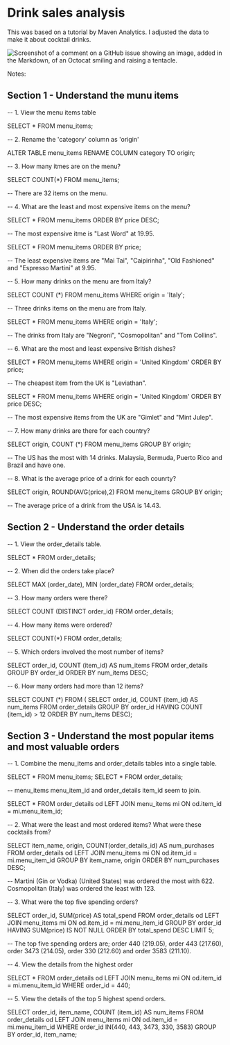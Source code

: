 # Drink sales analysis

This was based on a tutorial by Maven Analytics. I adjusted the data to make it about cocktail drinks.

![Screenshot of a comment on a GitHub issue showing an image, added in the Markdown, of an Octocat smiling and raising a tentacle.](../main/Screenshot%202025-09-20%20210014.jpg)

Notes:

## Section 1 - Understand the munu items

-- 1. View the menu items table 

SELECT * FROM menu_items;

-- 2. Rename the 'category' column as 'origin' 

ALTER TABLE menu_items
RENAME COLUMN category TO origin;

-- 3. How many itmes are on the menu?

SELECT COUNT(*) FROM menu_items;

-- There are 32 items on the menu.

-- 4. What are the least and most expensive items on the menu?

SELECT * FROM menu_items
	ORDER BY price DESC;
 
-- The most expensive itme is "Last Word" at 19.95.

SELECT * FROM menu_items
	ORDER BY price;
 
-- The least expensive items are "Mai Tai", "Caipirinha", "Old Fashioned" and "Espresso Martini" at 9.95.

-- 5. How many drinks on the menu are from Italy?

SELECT COUNT (*) FROM menu_items
	WHERE origin = 'Italy';
 
-- Three drinks items on the menu are from Italy.

SELECT * FROM menu_items
	WHERE origin = 'Italy';
 
-- The drinks from Italy are "Negroni", "Cosmopolitan" and "Tom Collins".

-- 6. What are the most and least expensive British dishes?

SELECT * FROM menu_items
	WHERE origin = 'United Kingdom'
	ORDER BY price;
 
-- The cheapest item from the UK is "Leviathan".

SELECT * FROM menu_items
	WHERE origin = 'United Kingdom'
	ORDER BY price DESC;
 
-- The most expensive items from the UK are "Gimlet" and "Mint Julep".

-- 7. How many drinks are there for each country?

SELECT origin, COUNT (*) 
FROM menu_items
GROUP BY origin;

-- The US has the most with 14 drinks. Malaysia, Bermuda, Puerto Rico and Brazil and have one.

-- 8. What is the average price of a drink for each counrty?

SELECT origin, ROUND(AVG(price),2)
FROM menu_items
GROUP BY origin;

-- The average price of a drink from the USA is 14.43.

## Section 2 - Understand the order details

 -- 1. View the order_details table.
 
SELECT * FROM order_details;

-- 2. When did the orders take place?

SELECT MAX (order_date), MIN (order_date) FROM order_details;

-- 3. How many orders were there?

SELECT COUNT (DISTINCT order_id) FROM order_details;

-- 4. How many items were ordered?

SELECT COUNT(*) FROM order_details;

-- 5. Which orders involved the most number of items?

SELECT order_id, COUNT (item_id) AS num_items
FROM order_details
GROUP BY order_id
ORDER BY num_items DESC;

-- 6. How many orders had more than 12 items?

SELECT COUNT (*) FROM (
SELECT order_id, COUNT (item_id) AS num_items
FROM order_details
GROUP BY order_id
HAVING COUNT (item_id) > 12
ORDER BY num_items DESC);

## Section 3 - Understand the most popular items and most valuable orders

-- 1. Combine the menu_items and order_details tables into a single table.

SELECT * FROM menu_items;
SELECT * FROM order_details;

-- menu_items menu_item_id and order_details item_id seem to join. 

SELECT *
FROM order_details od LEFT JOIN menu_items mi
	ON od.item_id = mi.menu_item_id;

-- 2. What were the least and most ordered items? What were these cocktails from?

SELECT item_name, origin, COUNT(order_details_id) AS num_purchases
FROM order_details od LEFT JOIN menu_items mi
	ON od.item_id = mi.menu_item_id
GROUP BY item_name, origin
ORDER BY num_purchases DESC;

-- Martini (Gin or Vodka) (United States) was ordered the most with 622. Cosmopolitan (Italy) was ordered the least with 123.

-- 3. What were the top five spending orders?

SELECT order_id, SUM(price) AS total_spend
FROM order_details od LEFT JOIN menu_items mi
	ON od.item_id = mi.menu_item_id
GROUP BY order_id
HAVING SUM(price) IS NOT NULL
ORDER BY total_spend DESC
LIMIT 5;

-- The top five spending orders are; order 440 (219.05), order 443 (217.60), order 3473 (214.05), order 330 (212.60) and order 3583 (211.10).

-- 4. View the details from the highest order

SELECT *
FROM order_details od LEFT JOIN menu_items mi
	ON od.item_id = mi.menu_item_id
WHERE order_id = 440;

-- 5. View the details of the top 5 highest spend orders.

SELECT order_id, item_name, COUNT (item_id) AS num_items
FROM order_details od LEFT JOIN menu_items mi
	ON od.item_id = mi.menu_item_id
WHERE order_id IN(440, 443, 3473, 330, 3583)
GROUP BY order_id, item_name;
